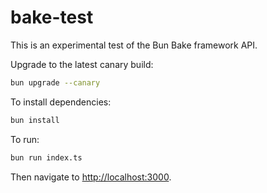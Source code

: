 # bake-test

This is an experimental test of the Bun Bake framework API.

Upgrade to the latest canary build:

```bash
bun upgrade --canary
```

To install dependencies:

```bash
bun install
```

To run:

```bash
bun run index.ts
```

Then navigate to [http://localhost:3000](http://localhost:3000).
